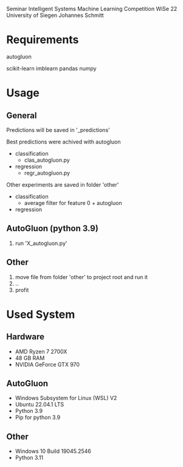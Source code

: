 Seminar Intelligent Systems Machine Learning Competition WiSe 22
University of Siegen
Johannes Schmitt

# Requirements
autogluon
	
scikit-learn
imblearn
pandas
numpy

# Usage
## General
Predictions will be saved in '_predictions'

Best predictions were achived with autogluon
- classification
	- clas_autogluon.py
- regression
	- regr_autogluon.py


Other experiments are saved in folder 'other'
- classification
	- average filter for feature 0 + autogluon
- regression


## AutoGluon (python 3.9)
1. run 'X_autogluon.py'

## Other
1. move file from folder 'other' to project root and run it
2. ..
3. profit
	
# Used System
## Hardware
- AMD Ryzen 7 2700X
- 48 GB RAM
- NVIDIA GeForce GTX 970

## AutoGluon
- Windows Subsystem for Linux (WSL) V2
- Ubuntu 22.04.1 LTS
- Python 3.9
- Pip for python 3.9

## Other
- Windows 10 Build 19045.2546
- Python 3.11